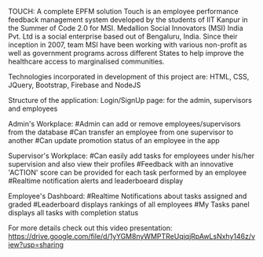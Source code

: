 TOUCH: A complete EPFM solution
Touch is an employee performance feedback management system developed by the students of IIT Kanpur in the Summer of Code 2.0 for MSI. Medallion Social Innovators (MSI) India Pvt. Ltd is a social enterprise based out of Bengaluru, India. Since their inception in 2007, team MSI have been working with various non-profit as well as government programs across different States to help improve the healthcare access to marginalised communities.

Technologies incorporated in development of this project are:
HTML, CSS, JQuery, Bootstrap, Firebase and NodeJS

Structure of the application:
Login/SignUp page: for the admin, supervisors and employees

Admin's Workplace:
#Admin can add or remove employees/supervisors from the database
#Can transfer an employee from one supervisor to another
#Can update promotion status of an employee in the app

Supervisor's Workplace:
#Can easily add tasks for employees under his/her supervision and also view their profiles
#Feedback with an innovative 'ACTION' score can be provided for each task performed by an employee
#Realtime notification alerts and leaderboeard display

Employee's Dashboard:
#Realtime Notifications about tasks assigned and graded
#Leaderboard displays rankings of all employees
#My Tasks panel displays all tasks with completion status

For more details check out this video presentation:
https://drive.google.com/file/d/1yYGM8nyWMPTReUqiqjRpAwLsNxhy146z/view?usp=sharing
